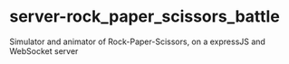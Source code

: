 # server-rock_paper_scissors_battle
Simulator and animator of Rock-Paper-Scissors, on a expressJS and WebSocket server
